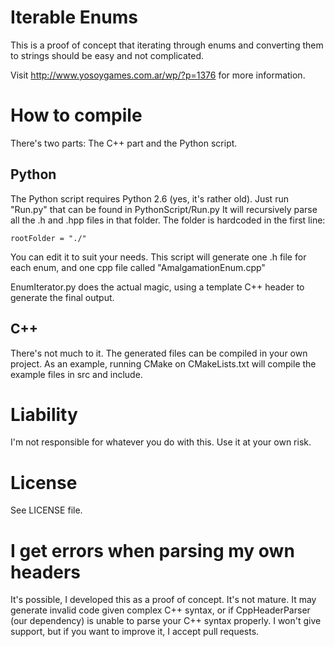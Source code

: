 # Iterable Enums
This is a proof of concept that iterating through enums and converting them to strings should be easy and not complicated.

Visit http://www.yosoygames.com.ar/wp/?p=1376 for more information.

# How to compile
There's two parts: The C++ part and the Python script.

## Python
The Python script requires Python 2.6 (yes, it's rather old). Just run "Run.py" that can be found in PythonScript/Run.py
It will recursively parse all the .h and .hpp files in that folder. The folder is hardcoded in the first line:
```
rootFolder = "./"
```
You can edit it to suit your needs.
This script will generate one .h file for each enum, and one cpp file called "AmalgamationEnum.cpp"

EnumIterator.py does the actual magic, using a template C++ header to generate the final output.

## C++
There's not much to it. The generated files can be compiled in your own project.
As an example, running CMake on CMakeLists.txt will compile the example files in src and include.

# Liability
I'm not responsible for whatever you do with this. Use it at your own risk.

# License
See LICENSE file.

# I get errors when parsing my own headers
It's possible, I developed this as a proof of concept. It's not mature.
It may generate invalid code given complex C++ syntax, or if CppHeaderParser (our dependency)
is unable to parse your C++ syntax properly.
I won't give support, but if you want to improve it, I accept pull requests.

